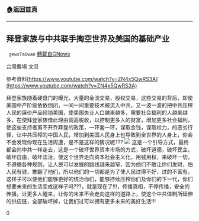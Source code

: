 ###  [:house:返回首頁](https://github.com/ourhimalayas/txt)
---

## 拜登家族与中共联手掏空世界及美国的基础产业
` gewsTaiwan` [轉載自GNews](https://gnews.org/zh-hans/498988/)

台灣農場 文旦

參考資料[https://www.youtube.com/watch?v=ZN4x5QwRS3A](https://www.youtube.com/watch?v=ZN4x5QwRS3A)

拜登家族随着硬盘门的曝光，大量的金流交易，股权交易，这些交易的背后，却使美国中产阶级依依倒闭，一间一间重要技术被流入中共，又一波一波的把中共压榨人民的廉价产品倾销美国，使美国失业人口越来越多，需要社会福利的人越来越多，在使拜登家族借此理由调高税收，以控制更多人的财富，增加更多社会福利，使这些支持者离不开乔拜登的政策，一环套一环，谋取金钱，谋取权力，的恶劣行径，让中共压榨的中国人民，增加到美国人民身上也导致到全世界的人身上，你会不会发现你现在生活周遭，是不是这样的情况呢???
![]()![](https://gnews-media-offload.s3.amazonaws.com/wp-content/uploads/2020/10/29083136/%E6%8B%9C%E7%99%BB%E5%AE%B6%E6%97%8F%E8%88%87%E4%B8%AD%E5%85%B1%E8%81%AF%E6%89%8B%E6%8E%8F%E7%A9%BA%E4%B8%96%E7%95%8C%E5%8F%8A%E7%BE%8E%E5%9C%8B%E7%9A%84%E5%9F%BA%E7%A4%8E%E7%94%A2%E6%A5%AD-.png)
这是一个引导方式，最终都会向中共一样走去，这是一个破坏世界资本市场的方式，破坏道德，破坏民主，破坏自由，破坏法治，使这个世界走向资本社会主义化，用钱用权，来破坏一切，不遵循各种规则，让人民可以发展的路线越来越窄，因为他们不敢让你们发财，怕人民有钱，推翻了他们，所以他们的一切都是为了使人民过得不好，过的不富有，这样子可以使他们能够更好的统治你们，能够持续压榨你们及你们的下一代，你们想要未来的生活变成这样子吗???，就是现在了!!!，传播真相，不停传播，安全的传播，让更多人醒来，让你的未来不会走向这样的道路上，使这个中共体制所延伸的供应链，全部破坏掉，让我们过可以拥有更多未来的美好生活!!!

0
